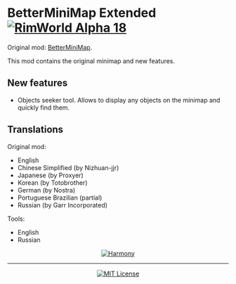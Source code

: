 # BetterMiniMap Extended [![RimWorld Alpha 18](https://img.shields.io/badge/RimWorld-Alpha%2018-brightgreen.svg)](http://rimworldgame.com/)
Original mod: [BetterMiniMap](https://github.com/KiameV/rimworld-recolorzones).

This mod contains the original minimap and new features.

## New features
- Objects seeker tool. Allows to display any objects on the minimap and quickly find them.

## Translations

Original mod:
- English
- Chinese Simplified (by Nizhuan-jjr)
- Japanese (by Proxyer)
- Korean (by Totobrother)
- German (by Nostra)
- Portuguese Brazilian (partial)
- Russian (by Garr Incorporated)

Tools:
- English
- Russian

<p align="center">
  <a href="https://github.com/pardeike/Harmony">
    <img src="https://s24.postimg.org/58bl1rz39/logo.png" alt="Harmony" />
  </a>
</p>

<hr>

<p align="center">
  <a href="./LICENSE">
    <img src="https://img.shields.io/badge/license-MIT-lightgray.svg?style=flat" alt="MIT License" />
  </a>
</p>
